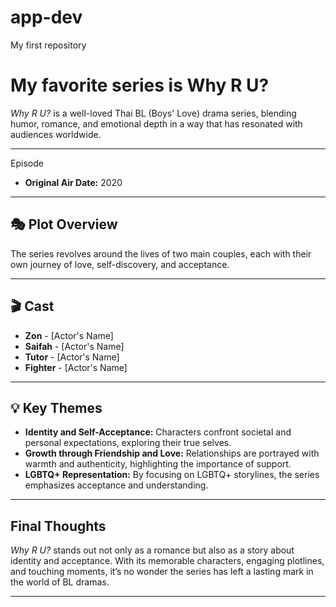 # app-dev
My first repository

# My favorite series is Why R U?

*Why R U?* is a well-loved Thai BL (Boys' Love) drama series, blending humor, romance, and emotional depth in a way that has resonated with audiences worldwide.

---

Episode
- **Original Air Date:** 2020

---

## 🎭 Plot Overview

The series revolves around the lives of two main couples, each with their own journey of love, self-discovery, and acceptance.

___

## 🎬 Cast

- **Zon** - [Actor's Name]
- **Saifah** - [Actor's Name]
- **Tutor** - [Actor's Name]
- **Fighter** - [Actor's Name]

---

## 💡 Key Themes

- **Identity and Self-Acceptance:** Characters confront societal and personal expectations, exploring their true selves.
- **Growth through Friendship and Love:** Relationships are portrayed with warmth and authenticity, highlighting the importance of support.
- **LGBTQ+ Representation:** By focusing on LGBTQ+ storylines, the series emphasizes acceptance and understanding.

---

## Final Thoughts

*Why R U?* stands out not only as a romance but also as a story about identity and acceptance. With its memorable characters, engaging plotlines, and touching moments, it’s no wonder the series has left a lasting mark in the world of BL dramas.

---
